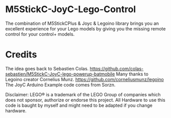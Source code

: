 # M5StickC-JoyC-Lego-Control
The combination of M5StickCPlus & Joyc & Legoino library brings you an excellent experience for your Lego models by giving you the missing remote control for your control+ models.

# Credits
The idea goes back to Sebastien Colas. https://github.com/colas-sebastien/M5StickC-JoyC-lego-powerup-batmobile
Many thanks to Legoino creator Cornelius Munz. https://github.com/corneliusmunz/legoino
The JoyC Arduino Example code comes from Sorzn.

Disclaimer: 
LEGO® is a trademark of the LEGO Group of companies which does not sponsor, authorize or endorse this project.
All Hardware to use this code is baught by myself and might need to be adapted if you change hardware.
